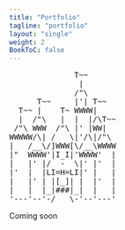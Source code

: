 ```yaml
---
title: "Portfolio"
tagline: "portfolio"
layout: "single"
weight: 2
BookToC: false
---
```


<pre style="background:none;border:none;">
              T~~
               |
              /"\
      T~~     |'| T~~
  T~~ |    T~ WWWW|
  |  /"\   |  |  |/\T~~
 /"\ WWW  /"\ |' |WW|
WWWWW/\| /   \|'/\|/"\
|   /__\/]WWW[\/__\WWWW
|"  WWWW'|I_I|'WWWW'  |
|   |' |/  -  \|' |'  |
|'  |  |LI=H=LI|' |   |
|   |' | |[_]| |  |'  |
|   |  |_|###|_|  |   |
'---'--'-/___\-'--'---'
</pre>
Coming soon

